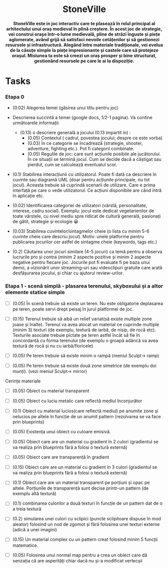 <h1 align = "center">
StoneVille
</h1>

<h4 align = "center" >
  StoneVille este in joc interactiv care te plasează în rolul principal al arhitectului unui oraș medieval în plină creștere. În acest joc de strategie, vei construi orașe într-o lume medievală, pline de străzi înguste și piețe aglomerate, având grijă să satisfaci nevoile cetățenilor și să gestionezi resursele și infrastructură. Alegând între materiale tradiționale, vei evolua de la căsuțe simple la piețe impresionante și castele care să protejeze orașul. Misiunea ta este să creezi un oraș prosper și bine structurat, gestionând resursele pe care le ai la dispoziție.
</h4>



# Tasks

### Etapa 0

- (0.02) Alegerea temei (găsirea unui titlu pentru joc)

- Descrierea succintă a temei (google docs, 1/2-1 pagina). Va contine următoarele informații:

  - (0.13) o descriere generală a jocului (0.13 impartit in) :
    - (0.05) Contextul ( cadrul, povestea jocului; despre ce este vorba)
    - (0.03) În ce categorie se încadrează (strategie, shooter, adventure, fighting etc.). Pot fi categorii combinate.
    - (0.05) Regulile de joc: care sunt acțiunile posibile ale jucătorului. În ce situații se termină jocul. Cum se decide dacă a câștigat sau pierdut, cum se calculează eventualul scor.
 - (0.1) Stabilirea interacțiunii cu utilizatorul. Poate fi dată ca descriere în cuvinte sau diagramă UML (doar pentru acțiunile principale, nu tot jocul). Aceasta trebuie să cuprindă scenarii de utilizare. Care e prima interfață pe care o vede utilizatorul. Ce acțiuni disponibile are când intră în aplicație etc.
  - (0.02) Identificarea categoriei de utilizatori (vârstă, personalitate, interese, cadru social). Exemplu: jocul este dedicat vegetarienilor de toate vârstele, cu nivel mediu spre ridicat de cultură generală, pasionați de gătit, strategie și ecologie 😀
  - (0.03) Stabilirea cuvintelor/sintagmelor cheie (o lista cu minim 5-6 cuvinte cheie care descriu jocul). Motiv: unele platforme pentru publicarea jocurilor cer astfel de sintagme cheie (keywords, tags etc.)
  - (0.2) Căutarea unor jocuri similare (4-5 jocuri) ca temă pentru a observa lucrurile pro și contra (minim 2 aspecte pozitive și minim 2 aspecte negative pentru fiecare joc. Jocurile pot fi evaluate fi pe baza unui demo, a vizionării unor streaming-uri sau videoclipuri gratuite care arată desfășurarea jocului, și chiar cu ajutorul review-urilor.


  ### Etapa 1 - scenă simplă -  plasarea terenului, skyboxului și a altor elemente statice simple


  - [ ] (0.05) În scenă trebuie să existe un teren. Nu este obligatorie deplasarea pe teren, poate servi drept peisaj în jurul platformei de joc.

  - [ ] (0.15) Terenul trebuie să aibă un relief variat(să existe multiple zone joase și înalte). Terenul va avea alocat un material ce cuprinde multiple (minim 3) texturi (de exemplu, textură de iarbă, de nisip, de rocă etc). Texturile asociate trebuie pictate pe teren astfel încât să fie în concordanță cu forma terenului (de exemplu o groapă adâncă va avea textură de rocă și nu cu iarbă/floricele)

  - [ ] (0.05) Pe teren trebuie să existe minim o rampă (meniul Sculpt-> ramp)
- [ ] (0.05) Pe teren trebuie să existe două zone simetrice (de exemplu doi munți). (vezi meniul Sculpt-> mirror)

Cerințe materiale

- [ ] (0.05) Obiect cu material transparent
- [ ] (0.05) Obiect cu luciu metalic care reflectă mediul înconjurător
- [ ] (0.1) Obiect cu material lucios(care reflectă mediul) pe anumite zone și nelucios pe altele în funcție de un anumit pattern (rezolvarea se va face prin blueprints)
- [ ] (0.05) Existența unui obiect cu culoare emisivă.
- [ ] (0.05) Obiect care are un material cu gradient în 2 culori (gradientul se va realiza prin blueprints fără a folosi o textură externă)
- [ ] (0.05) Obiect care are transparență în gradient
- [ ] (0.15) Obiect care are un material cu gradient în 3 culori (gradientul se va realiza prin blueprints fără a folosi o textură externă)
- [ ] (0.1) Obiect care are un material transparent pe porțiuni și opac pe altele. Porțiunile de transparență sunt decise printr-un pattern (de exemplu altă textură)
- [ ] (0.1) combinarea culorilor a două texturi în funcție de un pattern dat de o a treia textură
- [ ] (0.2) simularea unei culori cu sclipici (puncte sclipitoare dispuse în mod aleator) folosind un nod de zgomot și fără folosirea unei texturi externe (adică a unei imagini)
- [ ] (0.15) Un material complex cu un pattern creat folosind minim 5 funcții matematice.
- [ ] (0.05) Folosirea unui normal map pentru a crea un obiect care dă senzația că are asperități chiar dacă nu și-a modificat vertecșii


